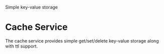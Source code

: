 Simple key-value storage

# Cache Service

The cache service provides simple get/set/delete key-value storage along with ttl support.
